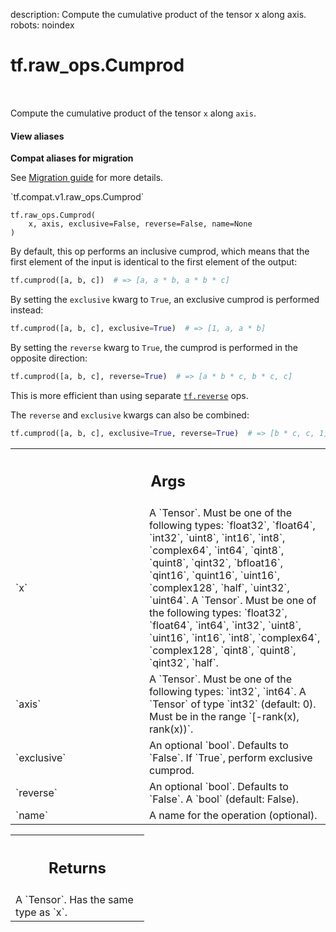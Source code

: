 description: Compute the cumulative product of the tensor x along axis.
robots: noindex

# tf.raw_ops.Cumprod

<!-- Insert buttons and diff -->

<table class="tfo-notebook-buttons tfo-api nocontent" align="left">

</table>



Compute the cumulative product of the tensor `x` along `axis`.


<section class="expandable">
  <h4 class="showalways">View aliases</h4>
  <p>
<b>Compat aliases for migration</b>
<p>See
<a href="https://www.tensorflow.org/guide/migrate">Migration guide</a> for
more details.</p>
<p>`tf.compat.v1.raw_ops.Cumprod`</p>
</p>
</section>

<pre class="devsite-click-to-copy prettyprint lang-py tfo-signature-link">
<code>tf.raw_ops.Cumprod(
    x, axis, exclusive=False, reverse=False, name=None
)
</code></pre>



<!-- Placeholder for "Used in" -->

By default, this op performs an inclusive cumprod, which means that the first
element of the input is identical to the first element of the output:

```python
tf.cumprod([a, b, c])  # => [a, a * b, a * b * c]
```

By setting the `exclusive` kwarg to `True`, an exclusive cumprod is
performed instead:

```python
tf.cumprod([a, b, c], exclusive=True)  # => [1, a, a * b]
```

By setting the `reverse` kwarg to `True`, the cumprod is performed in the
opposite direction:

```python
tf.cumprod([a, b, c], reverse=True)  # => [a * b * c, b * c, c]
```

This is more efficient than using separate <a href="../../tf/reverse.md"><code>tf.reverse</code></a> ops.

The `reverse` and `exclusive` kwargs can also be combined:

```python
tf.cumprod([a, b, c], exclusive=True, reverse=True)  # => [b * c, c, 1]
```

<!-- Tabular view -->
 <table class="responsive fixed orange">
<colgroup><col width="214px"><col></colgroup>
<tr><th colspan="2"><h2 class="add-link">Args</h2></th></tr>

<tr>
<td>
`x`<a id="x"></a>
</td>
<td>
A `Tensor`. Must be one of the following types: `float32`, `float64`, `int32`, `uint8`, `int16`, `int8`, `complex64`, `int64`, `qint8`, `quint8`, `qint32`, `bfloat16`, `qint16`, `quint16`, `uint16`, `complex128`, `half`, `uint32`, `uint64`.
A `Tensor`. Must be one of the following types: `float32`, `float64`,
`int64`, `int32`, `uint8`, `uint16`, `int16`, `int8`, `complex64`,
`complex128`, `qint8`, `quint8`, `qint32`, `half`.
</td>
</tr><tr>
<td>
`axis`<a id="axis"></a>
</td>
<td>
A `Tensor`. Must be one of the following types: `int32`, `int64`.
A `Tensor` of type `int32` (default: 0). Must be in the range
`[-rank(x), rank(x))`.
</td>
</tr><tr>
<td>
`exclusive`<a id="exclusive"></a>
</td>
<td>
An optional `bool`. Defaults to `False`.
If `True`, perform exclusive cumprod.
</td>
</tr><tr>
<td>
`reverse`<a id="reverse"></a>
</td>
<td>
An optional `bool`. Defaults to `False`.
A `bool` (default: False).
</td>
</tr><tr>
<td>
`name`<a id="name"></a>
</td>
<td>
A name for the operation (optional).
</td>
</tr>
</table>



<!-- Tabular view -->
 <table class="responsive fixed orange">
<colgroup><col width="214px"><col></colgroup>
<tr><th colspan="2"><h2 class="add-link">Returns</h2></th></tr>
<tr class="alt">
<td colspan="2">
A `Tensor`. Has the same type as `x`.
</td>
</tr>

</table>


